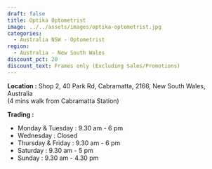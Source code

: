 ```yaml
---
draft: false
title: Optika Optometrist
image: ../../assets/images/optika-optometrist.jpg
categories:
  - Australia NSW - Optometrist
region:
  - Australia - New South Wales
discount_pct: 20
discount_text: Frames only (Excluding Sales/Promotions)
---
```


**Location :** Shop 2, 40 Park Rd, Cabramatta, 2166, New South Wales, Australia\
(4 mins walk from Cabramatta Station)

**Trading :**

- Monday & Tuesday : 9.30 am - 6 pm
- Wednesday : Closed
- Thursday & Friday : 9.30 am - 6 pm
- Saturday : 9.30 am - 5 pm
- Sunday : 9.30 am - 4.30 pm
